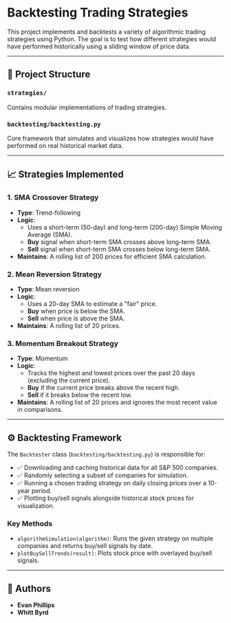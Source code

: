 # Backtesting Trading Strategies

This project implements and backtests a variety of algorithmic trading strategies using Python. The goal is to test how different strategies would have performed historically using a sliding window of price data.

---

## 📂 Project Structure

### `strategies/`
Contains modular implementations of trading strategies.

### `backtesting/backtesting.py`
Core framework that simulates and visualizes how strategies would have performed on real historical market data.

---

## 📈 Strategies Implemented

### 1. **SMA Crossover Strategy**
- **Type**: Trend-following  
- **Logic**:  
  - Uses a short-term (50-day) and long-term (200-day) Simple Moving Average (SMA).  
  - **Buy** signal when short-term SMA crosses above long-term SMA.  
  - **Sell** signal when short-term SMA crosses below long-term SMA.  
- **Maintains**: A rolling list of 200 prices for efficient SMA calculation.

### 2. **Mean Reversion Strategy**
- **Type**: Mean reversion  
- **Logic**:  
  - Uses a 20-day SMA to estimate a "fair" price.  
  - **Buy** when price is below the SMA.  
  - **Sell** when price is above the SMA.  
- **Maintains**: A rolling list of 20 prices.

### 3. **Momentum Breakout Strategy**
- **Type**: Momentum  
- **Logic**:  
  - Tracks the highest and lowest prices over the past 20 days (excluding the current price).  
  - **Buy** if the current price breaks above the recent high.  
  - **Sell** if it breaks below the recent low.  
- **Maintains**: A rolling list of 20 prices and ignores the most recent value in comparisons.

---

## ⚙️ Backtesting Framework

The `Backtester` class (`backtesting/backtesting.py`) is responsible for:

- ✅ Downloading and caching historical data for all S&P 500 companies.
- ✅ Randomly selecting a subset of companies for simulation.
- ✅ Running a chosen trading strategy on daily closing prices over a 10-year period.
- ✅ Plotting buy/sell signals alongside historical stock prices for visualization.

### Key Methods

- `algorithmSimulation(algorithm)`: Runs the given strategy on multiple companies and returns buy/sell signals by date.
- `plotBuySellTrends(result)`: Plots stock price with overlayed buy/sell signals.

---

## 👥 Authors

- **Evan Phillips**  
- **Whitt Byrd**
